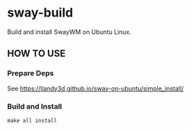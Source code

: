 sway-build
==========

Build and install SwayWM on Ubuntu Linux.

HOW TO USE
----------

### Prepare Deps

See https://llandy3d.github.io/sway-on-ubuntu/simple_install/

### Build and Install

    make all install
